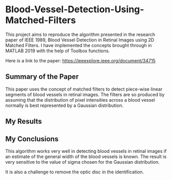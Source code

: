 # Blood-Vessel-Detection-Using-Matched-Filters
This project aims to reproduce the algorithm presented in the research paper of IEEE 1989, Blood Vessel Detection in Retinal Images using 2D Matched Filters. I have implemented the concepts brought through in MATLAB 2019 with the help of Toolbox functions.

Here is a link to the paper: https://ieeexplore.ieee.org/document/34715

## Summary of the Paper
This paper uses the concept of matched filters to detect piece-wise linear segments of blood vessels in retinal images. The filters are so produced by assuming that the distribution of pixel intensities across a blood vessel normally is best represented by a Gaussian distribution.



## My Results

## My Conclusions
This algorithm works very well in detecting blood vessels in retinal images if an estimate of the general width of the blood vessels is known. The result is very sensitive to the value of sigma chosen for the Gaussian distribution. 

It is also a challenge to remove the optic disc in the identification. 
